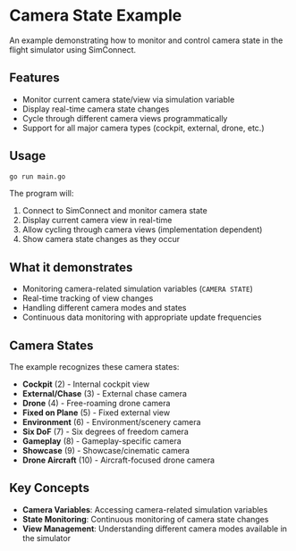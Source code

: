 # Camera State Example

An example demonstrating how to monitor and control camera state in the flight simulator using SimConnect.

## Features

- Monitor current camera state/view via simulation variable
- Display real-time camera state changes  
- Cycle through different camera views programmatically
- Support for all major camera types (cockpit, external, drone, etc.)

## Usage

```bash
go run main.go
```

The program will:
1. Connect to SimConnect and monitor camera state
2. Display current camera view in real-time
3. Allow cycling through camera views (implementation dependent)
4. Show camera state changes as they occur

## What it demonstrates

- Monitoring camera-related simulation variables (`CAMERA STATE`)
- Real-time tracking of view changes
- Handling different camera modes and states
- Continuous data monitoring with appropriate update frequencies

## Camera States

The example recognizes these camera states:
- **Cockpit** (2) - Internal cockpit view
- **External/Chase** (3) - External chase camera
- **Drone** (4) - Free-roaming drone camera
- **Fixed on Plane** (5) - Fixed external view
- **Environment** (6) - Environment/scenery camera
- **Six DoF** (7) - Six degrees of freedom camera
- **Gameplay** (8) - Gameplay-specific camera
- **Showcase** (9) - Showcase/cinematic camera
- **Drone Aircraft** (10) - Aircraft-focused drone camera

## Key Concepts

- **Camera Variables**: Accessing camera-related simulation variables
- **State Monitoring**: Continuous monitoring of camera state changes
- **View Management**: Understanding different camera modes available in the simulator
